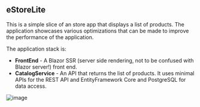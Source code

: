 ## eStoreLite

This is a simple slice of an store app that displays a list of products. The application showcases various optimizations that can be made
to improve the performance of the application. 

The application stack is:

- **FrontEnd** - A Blazor SSR (server side rendering, not to be confused with Blazor server!)  front end.
- **CatalogService** - An API that returns the list of products. It uses minimal APIs for the REST API and EntityFramework Core and PostgreSQL for data access.

![image](https://github.com/davidfowl/eStoreLite/assets/95136/49b07cd7-4865-46bc-b669-492cca29b7fe)
